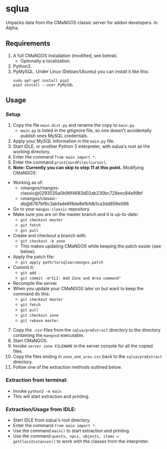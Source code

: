 # sqlua

Unpacks data from the CMaNGOS classic server for addon developers. In Alpha.

## Requirements

1. A full CMaNGOS installation (modified, see below).
    * Optionally a localization.
2. Python3.
3. PyMySQL. Under Linux (Debian/Ubuntu) you can install it like this:  
    ```
    sudo apt-get install pip3
    pip3 install --user PyMySQL
    ```

## Usage

### Setup

1. Copy the file `main.dist.py` and rename the copy to `main.py`.
    * `main.py` is listed in the gitignore file, so one doesn't accidentally publish ones MySQL credentials.
2. Apply your MySQL information in the `main.py` file.
3. Start IDLE, or another Python 3 interpreter, with sqlua's root as the working directory.
4. Enter the command `from main import *`.
5. Enter the command `printCoordFiles(cursor)`.
6. **Note: Currently you can skip to step 11 at this point.** Modifying CMaNGOS:
  * Working as of:
    * cmangos/mangos-classic@0293535a0b96f4683d02ab230bc728eec84e99bf
    * cmangos/classic-db@6767bf6c3abfade6f8de8efbfdb1ca3dd858e068
  * Go to your `mangos-classic` repository.
  * Make sure you are on the master branch and it is up-to-date:
    * `git checkout master`
    * `git fetch`
    * `git pull`
  * Create and checkout a branch with:
    * `git checkout -b zone`
    * This makes updating CMaNGOS while keeping the patch easier (see below).
  * Apply the patch file:
    * `git apply path/to/sqlua/cmangos.patch`
  * Commit it:
    * `git add .`
    * `git commit -m"CLI: Add Zone and Area command"`
  * Recompile the server.
  * When you update your CMaNGOS later on but want to keep the command do this:
    * `git checkout master`
    * `git fetch`
    * `git pull`
    * `git checkout zone`
    * `git rebase master`
7. Copy the `.csv`-files from the `sqlua/preExtract` directory to the directory containing the `mangosd` executable.
8. Start CMaNGOS.
9. Invoke `server zone FILENAME` in the server console for all the copied files.
10. Copy the files ending in `zone_and_ares.csv` back to the `sqlua/preExtract` directory.
11. Follow one of the extraction methods outlined below.

### Extraction from terminal:

* Invoke `python3 -m main`
* This will start extraction and printing.

### Extraction/Usage from IDLE:

* Start IDLE from sqlua's root directory.
* Enter the command `from main import *`.
* Use the command `main()` to start extraction and printing.
* Use the command `quests, npcs, objects, items = getClassInstances()` to work with the classes from the interpreter.
